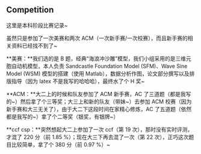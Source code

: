 ## Competition

这里是本科阶段比赛记录~

虽然只是参加了一次美赛和两次 ACM（一次新手赛/一次校赛），而且新手赛的相关资料已经找不到了~

**美赛：**我们选的是 B 题，经典“海浪冲沙雕”模型，我们小组采用的是三维元胞自动机模型，本人负责 Sandcastle Foundation Model (SFM)、Wave Sine Model (WSM) 模型的搭建（使用 Matlab），数据分析作图，论文部分撰写以及排版指导（因为 latex 不是我写的哈哈哈），最终水了个 H 奖~

**ACM：**大二上的时候和队友参加了 ACM 新手赛，AC 了三道题（都是我写的\~）然后拿了个三等奖；大三上和新的队友（带妹\~）去参加 ACM 校赛（因为新手赛和大三无关了），由于大二下这段时间在家精心修炼，AC 了五道题（依然都是我写的\~）拿了个二等奖（银奖，有银牌\~）

**ccf csp：**突然想起大二上参加了一次 ccf（第 19 次），那时没有实时评测，才混了 220 分（前 1.85 %）；现在大三下再去混了一次（第 22 次），正巧这次题目比较简单，拿了个 380 分（前 0.97 %）~